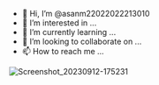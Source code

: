 - 👋 Hi, I’m @asanm22022022213010
- 👀 I’m interested in ...
- 🌱 I’m currently learning ...
- 💞️ I’m looking to collaborate on ...
- 📫 How to reach me ...

<!---
asanm22022022213010/asanm22022022213010 is a ✨ special ✨ repository because its `README.md` (this file) appears on your GitHub profile.
You can click the Preview link to take a look at your changes.
--->
![Screenshot_20230912-175231](https://github.com/asanm22022022213010/asanm22022022213010/assets/144786114/bf84299b-a348-4ee7-a137-3103f49846f4)
